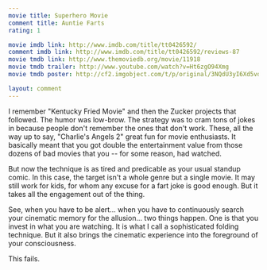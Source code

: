 ```yaml
---
movie title: Superhero Movie
comment title: Auntie Farts
rating: 1

movie imdb link: http://www.imdb.com/title/tt0426592/
comment imdb link: http://www.imdb.com/title/tt0426592/reviews-87
movie tmdb link: http://www.themoviedb.org/movie/11918
movie tmdb trailer: http://www.youtube.com/watch?v=Ht6zgO94Xmg
movie tmdb poster: http://cf2.imgobject.com/t/p/original/3NQdU3yI6Xd5vdTofEDfuEmEAWD.jpg

layout: comment
---
```


I remember "Kentucky Fried Movie" and then the Zucker projects that followed. The humor was low-brow. The strategy was to cram tons of jokes in because people don't remember the ones that don't work. These, all the way up to say, "Charlie's Angels 2" great fun for movie enthusiasts. It basically meant that you got double the entertainment value from those dozens of bad movies that you -- for some reason, had watched.

But now the technique is as tired and predicable as your usual standup comic. In this case, the target isn't a whole genre but a single movie. It may still work for kids, for whom any excuse for a fart joke is good enough. But it takes all the engagement out of the thing.

See, when you have to be alert... when you have to continuously search your cinematic memory for the allusion... two things happen. One is that you invest in what you are watching. It is what I call a sophisticated folding technique. But it also brings the cinematic experience into the foreground of your consciousness. 

This fails.
